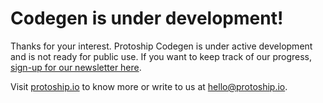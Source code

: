 # Codegen is under development!

Thanks for your interest. Protoship Codegen is under active development and is not ready for public use. If you want to keep track of our progress, [sign-up for our newsletter here](http://eepurl.com/bDJvw1).

Visit [protoship.io](https://protoship.io) to know more or write to us at [hello@protoship.io](mailto:hello@protoship.io).
